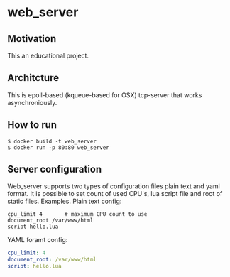 # web_server

## Motivation

This an educational project.

## Architcture

This is epoll-based (kqueue-based for OSX) tcp-server that works asynchroniously.

## How to run

```
$ docker build -t web_server
$ docker run -p 80:80 web_server
```

## Server configuration

Web_server supports two types of configuration files plain text and yaml format. 
It is possible to set count of used CPU's, lua script file and root of static files.
Examples.
Plain text config:
```
cpu_limit 4       # maximum CPU count to use
document_root /var/www/html
script hello.lua
```

YAML foramt config:
```yaml
cpu_limit: 4
document_root: /var/www/html
script: hello.lua
```

